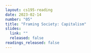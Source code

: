 ```yaml
---
layout: cs195-reading
date: 2023-02-14
number: "05"
title: "Framing Society: Capitalism"
slides:
  link: ""
  released: false
readings_released: false
---
```

